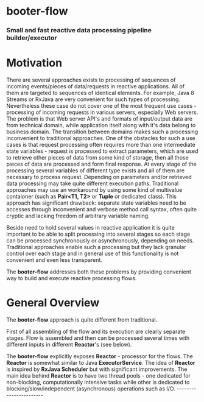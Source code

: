 # booter-flow
### Small and fast reactive data processing pipeline builder/executor

# Motivation
There are several approaches exists to processing of sequences of incoming events/pieces of data/requests in reactive applications.
All of them are targeted to sequences of identical elements. For example, Java 8 Streams or RxJava are very convenient for such types
of processing. Nevertheless these case do not cover one of the most frequent use cases - processing of incoming requests in various 
servers, especially Web servers. The problem is that Web server API's and formats of input/output data
are from technical domain, while application itself along with it's data belong to business domain. The transition between
domains makes such a processing inconvenient to traditional approaches. One of the obstacles for such a use cases is that
request processing often requires more than one intermediate state variables - request is processed to extract parameters,
which are used to retrieve other pieces of data from some kind of storage, then all those pieces of data are 
processed and form final response. At every stage of the processing several variables of different type exists and all 
of them are necessary to process request. Depending on parameters and/or retrieved data processing may take quite different
execution paths. Traditional approaches may use an workaround by using some kind of multivalue contaioner
(such as **Pair<T1, T2>** or **Tuple** or dedicated class). This approach has significant drawback: separate state variables need 
to be accesses through inconvenient and verbose method call syntax, often quite cryptic and lacking freedom of arbitrary
variable naming. 

Beside need to hold several values in reactive application it is quite important to be able to split processing into several 
stages so each stage can be processed synchronously or asynchronously, depending on needs. Traditional approaches enable such 
a processing but they lack granular control over each stage and in general use of this functionality is not convenient and 
even less transparent. 

The **booter-flow** addresses both these problems by providing convenient way to build and execute reactive processing
flows.

# General Overview
The **booter-flow** approach is quite different from traditional. 

First of all assembling of the flow and its execution are clearly separate stages. Flow is assembled and then can be processed several times with different inputs in different
**Reactor**'s (see below). 

The **booter-flow** explicitly exposes **Reactor** - processor for the flows. The **Reactor** is somewhat similar to 
Java **ExecutorService**. The idea of **Reactor** is inspired by **RxJava Scheduler** but with significant improvements.
The main idea behind **Reactor** is to have two thread pools - one dedicated for non-blocking, computationally intensive tasks
while other is dedicated to blocking/slow/independent (asynchronous) operations such as I/O. -----------------------  
